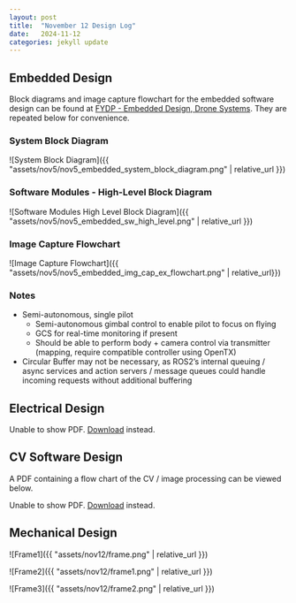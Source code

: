 ```yaml
---
layout: post
title:  "November 12 Design Log"
date:   2024-11-12
categories: jekyll update
---
```


## Embedded Design
Block diagrams and image capture flowchart for the embedded software design can be found at
[FYDP - Embedded Design, Drone Systems](https://docs.google.com/presentation/d/17k1I2zMo0NZMISUKjszZMWU5g44HDWig1tOEQQhF7TI/edit#slide=id.g311a7c1ce05_0_4). They are repeated below for convenience.

### System Block Diagram

![System Block Diagram]({{ "assets/nov5/nov5_embedded_system_block_diagram.png" | relative_url }})

### Software Modules - High-Level Block Diagram

![Software Modules High Level Block Diagram]({{ "assets/nov5/nov5_embedded_sw_high_level.png" | relative_url }})

### Image Capture Flowchart

![Image Capture Flowchart]({{ "assets/nov5/nov5_embedded_img_cap_ex_flowchart.png" | relative_url}})

### Notes
* Semi-autonomous, single pilot
    * Semi-autonomous gimbal control to enable pilot to focus on flying
    * GCS for real-time monitoring if present
    * Should be able to perform body + camera control via transmitter (mapping, require compatible controller using OpenTX)
* Circular Buffer may not be necessary, as ROS2’s internal queuing / async services and action servers / message queues could handle incoming requests without additional buffering

## Electrical Design

<object data="{{ 'assets/nov5/electrical_schematic_basic.pdf' | relative_url }}" type="application/pdf" width="100%" height="600px">
    <p>Unable to show PDF.
    <a href="{{ 'assets/nov5/electrical_schematic_basic.pdf' | relative_url }}">Download</a> instead.</p>
</object>

## CV Software Design

A PDF containing a flow chart of the CV / image processing can be viewed below.

<object data="{{ 'assets/nov5/capstone_flowchart_1.pdf' | relative_url }}" type="application/pdf" width="100%" height="600px">
    <p>Unable to show PDF.
    <a href="{{ 'assets/nov5/capstone_flowchart_1.pdf' | relative_url }}">Download</a> instead.</p>
</object>

## Mechanical Design

![Frame1]({{ "assets/nov12/frame.png" | relative_url }})

![Frame2]({{ "assets/nov12/frame1.png" | relative_url }})

![Frame3]({{ "assets/nov12/frame2.png" | relative_url }})

